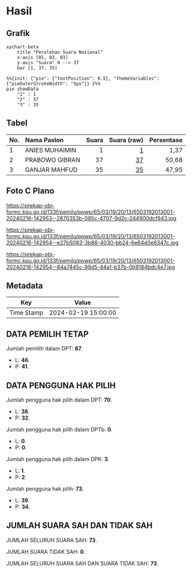 # Hasil

## Grafik

```mermaid
xychart-beta
    title "Perolehan Suara Nasional"
    x-axis [01, 02, 03]
    y-axis "Suara" 0 --> 37
    bar [1, 37, 35]
```

```mermaid
%%{init: {"pie": {"textPosition": 0.5}, "themeVariables": {"pieOuterStrokeWidth": "5px"}} }%%
pie showData
    "1" : 1
    "2" : 37
    "3" : 35
```

## Tabel

| No. | Nama Paslon    | Suara | Suara (raw) | Persentase |
|:--- |:-------------- | -----:| -----------:| ----------:|
| 1   | ANIES MUHAIMIN | 1     | [1][p-1]    | 1,37       |
| 2   | PRABOWO GIBRAN | 37    | [37][p-2]   | 50,68      |
| 3   | GANJAR MAHFUD  | 35    | [35][p-3]   | 47,95      |


[p-1]: https://github.com/gigit-pemilu/pemilu-2024/blob/main/pilpres/hitung-suara/sub/65-kalimantan-utara/sub/03-nunukan/sub/19-krayan-barat/sub/2013-pa'-kidang/sub/001-tps/sub/paslon-1.txt
[p-2]: https://github.com/gigit-pemilu/pemilu-2024/blob/main/pilpres/hitung-suara/sub/65-kalimantan-utara/sub/03-nunukan/sub/19-krayan-barat/sub/2013-pa'-kidang/sub/001-tps/sub/paslon-2.txt
[p-3]: https://github.com/gigit-pemilu/pemilu-2024/blob/main/pilpres/hitung-suara/sub/65-kalimantan-utara/sub/03-nunukan/sub/19-krayan-barat/sub/2013-pa'-kidang/sub/001-tps/sub/paslon-3.txt

## Foto C Plano

https://sirekap-obj-formc.kpu.go.id/133f/pemilu/ppwp/65/03/19/20/13/6503192013001-20240216-142953--2870353b-085c-4707-9d2c-244900dcf943.jpg

https://sirekap-obj-formc.kpu.go.id/133f/pemilu/ppwp/65/03/19/20/13/6503192013001-20240216-142954--e27b5083-3b86-4030-bb24-6e64d0e6347c.jpg

https://sirekap-obj-formc.kpu.go.id/133f/pemilu/ppwp/65/03/19/20/13/6503192013001-20240216-142954--84a7445c-99d5-44a1-b37b-0b9184bdc4e7.jpg


## Metadata

| Key        | Value               |
| ---------- | ------------------- |
| Time Stamp | 2024-02-19 15:00:00 |


## DATA PEMILIH TETAP

Jumlah pemilih dalam DPT: **87**.
 * L: **46**.
 * P: **41**.

## DATA PENGGUNA HAK PILIH

Jumlah pengguna hak pilih dalam DPT: **70**.
 * L: **38**.
 * P: **32**.

Jumlah pengguna hak pilih dalam DPTb: **0**.
 * L: **0**.
 * P: **0**.

Jumlah pengguna hak pilih dalam DPK: **3**.
 * L: **1**.
 * P: **2**.

Jumlah pengguna hak pilih: **73**.
 * L: **39**.
 * P: **34**.

## JUMLAH SUARA SAH DAN TIDAK SAH

JUMLAH SELURUH SUARA SAH: **73**.

JUMLAH SUARA TIDAK SAH: **0**.

JUMLAH SELURUH SUARA SAH DAN SUARA TIDAK SAH: **73**.


